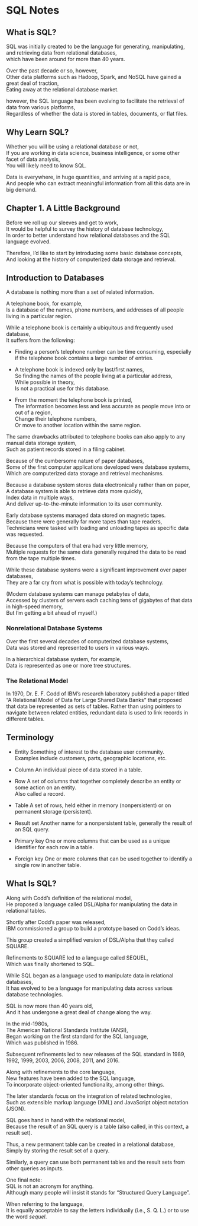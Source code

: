 # SQL Notes

## What is SQL?

SQL was initially created to be the language for generating, manipulating, and retrieving data from relational databases,  
which have been around for more than 40 years.

Over the past decade or so, however,  
Other data platforms such as Hadoop, Spark, and NoSQL have gained a great deal of traction,  
Eating away at the relational database market.

however, the SQL language has been evolving to facilitate the retrieval of data from various platforms,  
Regardless of whether the data is stored in tables, documents, or flat files.

## Why Learn SQL?

Whether you will be using a relational database or not,  
If you are working in data science, business intelligence, or some other facet of data analysis,  
You will likely need to know SQL.

Data is everywhere, in huge quantities, and arriving at a rapid pace,  
And people who can extract meaningful information from all this data are in big demand.

## Chapter 1. A Little Background

Before we roll up our sleeves and get to work,  
It would be helpful to survey the history of database technology,  
In order to better understand how relational databases and the SQL language evolved.

Therefore, I’d like to start by introducing some basic database concepts,  
And looking at the history of computerized data storage and retrieval.

## Introduction to Databases

A database is nothing more than a set of related information.

A telephone book, for example,  
Is a database of the names, phone numbers, and addresses of all people living in a particular region.

While a telephone book is certainly a ubiquitous and frequently used database,  
It suffers from the following:

- Finding a person’s telephone number can be time consuming, especially if the telephone book contains a large number of entries.

- A telephone book is indexed only by last/first names,  
  So finding the names of the people living at a particular address,  
  While possible in theory,  
  Is not a practical use for this database.

- From the moment the telephone book is printed,  
  The information becomes less and less accurate as people move into or out of a region,  
  Change their telephone numbers,  
  Or move to another location within the same region.

The same drawbacks attributed to telephone books can also apply to any manual data storage system,  
Such as patient records stored in a filing cabinet.

Because of the cumbersome nature of paper databases,  
Some of the first computer applications developed were database systems,  
Which are computerized data storage and retrieval mechanisms.

Because a database system stores data electronically rather than on paper,  
A database system is able to retrieve data more quickly,  
Index data in multiple ways,  
And deliver up-to-the-minute information to its user community.

Early database systems managed data stored on magnetic tapes.  
Because there were generally far more tapes than tape readers,  
Technicians were tasked with loading and unloading tapes as specific data was requested.

Because the computers of that era had very little memory,  
Multiple requests for the same data generally required the data to be read from the tape multiple times.

While these database systems were a significant improvement over paper databases,  
They are a far cry from what is possible with today’s technology.

(Modern database systems can manage petabytes of data,  
Accessed by clusters of servers each caching tens of gigabytes of that data in high-speed memory,  
But I’m getting a bit ahead of myself.)

### Nonrelational Database Systems

Over the first several decades of computerized database systems,  
Data was stored and represented to users in various ways.

In a hierarchical database system, for example,  
Data is represented as one or more tree structures.

### The Relational Model

In 1970, Dr. E. F. Codd of IBM’s research laboratory published
a paper titled “A Relational Model of Data for Large Shared
Data Banks” that proposed that data be represented as sets of
tables. Rather than using pointers to navigate between related
entities, redundant data is used to link records in different
tables.

## Terminology

- Entity
  Something of interest to the database user community.  
  Examples include customers, parts, geographic locations, etc.

- Column
  An individual piece of data stored in a table.

- Row
  A set of columns that together completely describe an entity or some action on an entity.  
  Also called a record.

- Table
  A set of rows, held either in memory (nonpersistent) or on permanent storage (persistent).

- Result set
  Another name for a nonpersistent table, generally the result of an SQL query.

- Primary key
  One or more columns that can be used as a unique identifier for each row in a table.

- Foreign key
  One or more columns that can be used together to identify a single row in another table.

## What Is SQL?

Along with Codd’s definition of the relational model,  
He proposed a language called DSL/Alpha for manipulating the data in relational tables.

Shortly after Codd’s paper was released,  
IBM commissioned a group to build a prototype based on Codd’s ideas.

This group created a simplified version of DSL/Alpha that they called SQUARE.

Refinements to SQUARE led to a language called SEQUEL,  
Which was finally shortened to SQL.

While SQL began as a language used to manipulate data in relational databases,  
It has evolved to be a language for manipulating data across various database technologies.

SQL is now more than 40 years old,  
And it has undergone a great deal of change along the way.

In the mid-1980s,  
The American National Standards Institute (ANSI),  
Began working on the first standard for the SQL language,  
Which was published in 1986.

Subsequent refinements led to new releases of the SQL standard in 1989, 1992, 1999, 2003, 2006, 2008, 2011, and 2016.

Along with refinements to the core language,  
New features have been added to the SQL language,  
To incorporate object-oriented functionality, among other things.

The later standards focus on the integration of related technologies,  
Such as extensible markup language (XML) and JavaScript object notation (JSON).

SQL goes hand in hand with the relational model,  
Because the result of an SQL query is a table (also called, in this context, a result set).

Thus, a new permanent table can be created in a relational database,  
Simply by storing the result set of a query.

Similarly, a query can use both permanent tables and the result sets from other queries as inputs.

One final note:  
SQL is not an acronym for anything.  
Although many people will insist it stands for “Structured Query Language”.

When referring to the language,  
It is equally acceptable to say the letters individually (i.e., S. Q. L.) or to use the word _sequel_.
